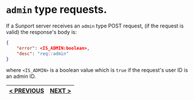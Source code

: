 # `admin` type requests.

If a Sunport server receives an `admin` type POST request, (if the request is valid) the response's body is:

```json
{
	"error": <IS_ADMIN:boolean>,
	"desc": "req::admin"
}
```

where `<IS_ADMIN>` is a boolean value which is `true` if the request's user ID is an admin ID.

| [< PREVIOUS](chain_requests.md) | [NEXT >](generic_requests.md) |
|:-------------------------------:|:-----------------------------:|
